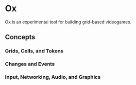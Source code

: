 # Ox

Ox is an experimental tool for building grid-based videogames.

## Concepts

### Grids, Cells, and Tokens

### Changes and Events

### Input, Networking, Audio, and Graphics

